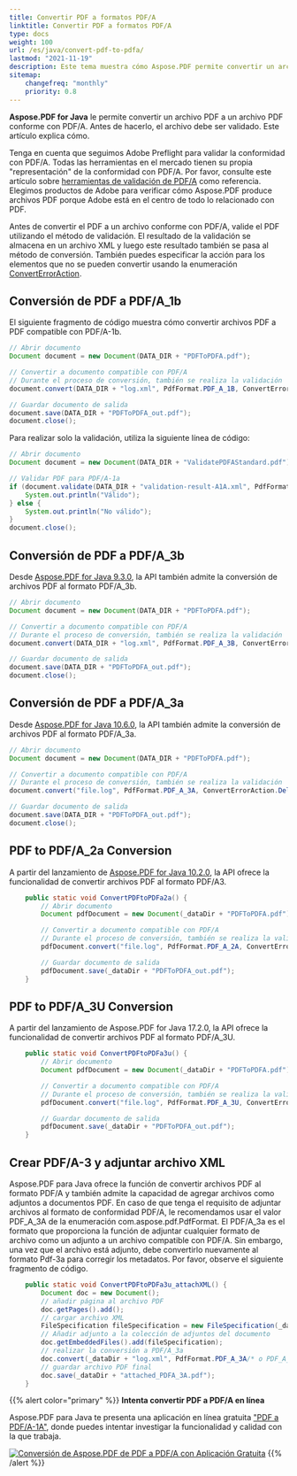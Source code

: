 ```yaml
---
title: Convertir PDF a formatos PDF/A
linktitle: Convertir PDF a formatos PDF/A
type: docs
weight: 100
url: /es/java/convert-pdf-to-pdfa/
lastmod: "2021-11-19"
description: Este tema muestra cómo Aspose.PDF permite convertir un archivo PDF a un archivo PDF conforme con PDF/A.
sitemap:
    changefreq: "monthly"
    priority: 0.8
---
```


**Aspose.PDF for Java** le permite convertir un archivo PDF a un archivo PDF conforme con PDF/A. Antes de hacerlo, el archivo debe ser validado. Este artículo explica cómo.

Tenga en cuenta que seguimos Adobe Preflight para validar la conformidad con PDF/A. Todas las herramientas en el mercado tienen su propia "representación" de la conformidad con PDF/A. Por favor, consulte este artículo sobre [herramientas de validación de PDF/A](http://wiki.opf-labs.org/display/SPR/PDFA+Validation+tools+give+different+results) como referencia. Elegimos productos de Adobe para verificar cómo Aspose.PDF produce archivos PDF porque Adobe está en el centro de todo lo relacionado con PDF.

Antes de convertir el PDF a un archivo conforme con PDF/A, valide el PDF utilizando el método de validación.
 El resultado de la validación se almacena en un archivo XML y luego este resultado también se pasa al método de conversión. También puedes especificar la acción para los elementos que no se pueden convertir usando la enumeración [ConvertErrorAction](https://reference.aspose.com/pdf/java/com.aspose.pdf/converterroraction).

## Conversión de PDF a PDF/A_1b

El siguiente fragmento de código muestra cómo convertir archivos PDF a PDF compatible con PDF/A-1b.

```java
// Abrir documento
Document document = new Document(DATA_DIR + "PDFToPDFA.pdf");

// Convertir a documento compatible con PDF/A
// Durante el proceso de conversión, también se realiza la validación
document.convert(DATA_DIR + "log.xml", PdfFormat.PDF_A_1B, ConvertErrorAction.Delete);

// Guardar documento de salida
document.save(DATA_DIR + "PDFToPDFA_out.pdf");
document.close();
```

Para realizar solo la validación, utiliza la siguiente línea de código:

```java
// Abrir documento
Document document = new Document(DATA_DIR + "ValidatePDFAStandard.pdf");

// Validar PDF para PDF/A-1a
if (document.validate(DATA_DIR + "validation-result-A1A.xml", PdfFormat.PDF_A_1B)) {
    System.out.println("Válido");
} else {
    System.out.println("No válido");
}
document.close();
```

## Conversión de PDF a PDF/A_3b

Desde [Aspose.PDF for Java 9.3.0](https://downloads.aspose.com/pdf/java), la API también admite la conversión de archivos PDF al formato PDF/A_3b.

```java
// Abrir documento
Document document = new Document(DATA_DIR + "PDFToPDFA.pdf");

// Convertir a documento compatible con PDF/A
// Durante el proceso de conversión, también se realiza la validación
document.convert(DATA_DIR + "log.xml", PdfFormat.PDF_A_3B, ConvertErrorAction.Delete);

// Guardar documento de salida
document.save(DATA_DIR + "PDFToPDFA_out.pdf");
document.close();
```

## Conversión de PDF a PDF/A_3a

Desde [Aspose.PDF for Java 10.6.0](https://downloads.aspose.com/pdf/java), la API también admite la conversión de archivos PDF al formato PDF/A_3a.

```java
// Abrir documento
Document document = new Document(DATA_DIR + "PDFToPDFA.pdf");

// Convertir a documento compatible con PDF/A
// Durante el proceso de conversión, también se realiza la validación
document.convert("file.log", PdfFormat.PDF_A_3A, ConvertErrorAction.Delete);

// Guardar documento de salida
document.save(DATA_DIR + "PDFToPDFA_out.pdf");
document.close();
```


## PDF to PDF/A_2a Conversion

A partir del lanzamiento de [Aspose.PDF for Java 10.2.0](https://downloads.aspose.com/pdf/java), la API ofrece la funcionalidad de convertir archivos PDF al formato PDF/A3.

```java
    public static void ConvertPDFtoPDFa2a() {
        // Abrir documento
        Document pdfDocument = new Document(_dataDir + "PDFToPDFA.pdf");

        // Convertir a documento compatible con PDF/A
        // Durante el proceso de conversión, también se realiza la validación
        pdfDocument.convert("file.log", PdfFormat.PDF_A_2A, ConvertErrorAction.Delete);

        // Guardar documento de salida
        pdfDocument.save(_dataDir + "PDFToPDFA_out.pdf");
    }
```

## PDF to PDF/A_3U Conversion

A partir del lanzamiento de Aspose.PDF for Java 17.2.0, la API ofrece la funcionalidad de convertir archivos PDF al formato PDF/A_3U.

```java
    public static void ConvertPDFtoPDFa3u() {
        // Abrir documento
        Document pdfDocument = new Document(_dataDir + "PDFToPDFA.pdf");

        // Convertir a documento compatible con PDF/A
        // Durante el proceso de conversión, también se realiza la validación
        pdfDocument.convert("file.log", PdfFormat.PDF_A_3U, ConvertErrorAction.Delete);

        // Guardar documento de salida
        pdfDocument.save(_dataDir + "PDFToPDFA_out.pdf");
    }
```


## Crear PDF/A-3 y adjuntar archivo XML

Aspose.PDF para Java ofrece la función de convertir archivos PDF al formato PDF/A y también admite la capacidad de agregar archivos como adjuntos a documentos PDF. En caso de que tenga el requisito de adjuntar archivos al formato de conformidad PDF/A, le recomendamos usar el valor PDF_A_3A de la enumeración com.aspose.pdf.PdfFormat. El PDF/A_3a es el formato que proporciona la función de adjuntar cualquier formato de archivo como un adjunto a un archivo compatible con PDF/A. Sin embargo, una vez que el archivo está adjunto, debe convertirlo nuevamente al formato Pdf-3a para corregir los metadatos. Por favor, observe el siguiente fragmento de código.

```java
    public static void ConvertPDFtoPDFa3u_attachXML() {
        Document doc = new Document();
        // añadir página al archivo PDF
        doc.getPages().add();
        // cargar archivo XML
        FileSpecification fileSpecification = new FileSpecification(_dataDir + "attachment.xml", "Archivo xml de muestra");
        // Añadir adjunto a la colección de adjuntos del documento
        doc.getEmbeddedFiles().add(fileSpecification);
        // realizar la conversión a PDF/A_3a
        doc.convert(_dataDir + "log.xml", PdfFormat.PDF_A_3A/* o PDF_A_3B */, ConvertErrorAction.Delete);
        // guardar archivo PDF final
        doc.save(_dataDir + "attached_PDFA_3A.pdf");
    }
```


{{% alert color="primary" %}}
**Intenta convertir PDF a PDF/A en línea**

Aspose.PDF para Java te presenta una aplicación en línea gratuita ["PDF a PDF/A-1A"](https://products.aspose.app/pdf/conversion/pdf-to-pdfa1a), donde puedes intentar investigar la funcionalidad y calidad con la que trabaja.

[![Conversión de Aspose.PDF de PDF a PDF/A con Aplicación Gratuita](pdf_to_pdfa.png)](https://products.aspose.app/pdf/conversion/pdf-to-pdfa1a)
{{% /alert %}}